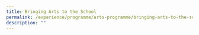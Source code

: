 ```yaml
---
title: Bringing Arts to the School
permalink: /experience/programme/arts-programme/bringing-arts-to-the-school/
description: ""
---
```

